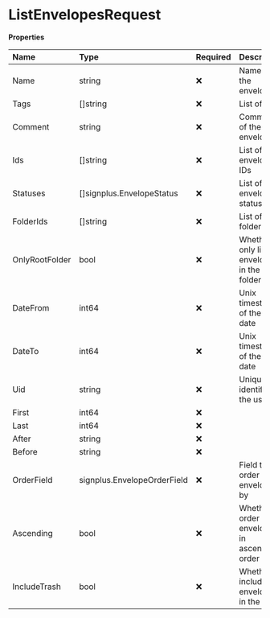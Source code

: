# ListEnvelopesRequest

**Properties**

| Name           | Type                        | Required | Description                                       |
| :------------- | :-------------------------- | :------- | :------------------------------------------------ |
| Name           | string                      | ❌       | Name of the envelope                              |
| Tags           | []string                    | ❌       | List of tags                                      |
| Comment        | string                      | ❌       | Comment of the envelope                           |
| Ids            | []string                    | ❌       | List of envelope IDs                              |
| Statuses       | []signplus.EnvelopeStatus   | ❌       | List of envelope statuses                         |
| FolderIds      | []string                    | ❌       | List of folder IDs                                |
| OnlyRootFolder | bool                        | ❌       | Whether to only list envelopes in the root folder |
| DateFrom       | int64                       | ❌       | Unix timestamp of the start date                  |
| DateTo         | int64                       | ❌       | Unix timestamp of the end date                    |
| Uid            | string                      | ❌       | Unique identifier of the user                     |
| First          | int64                       | ❌       |                                                   |
| Last           | int64                       | ❌       |                                                   |
| After          | string                      | ❌       |                                                   |
| Before         | string                      | ❌       |                                                   |
| OrderField     | signplus.EnvelopeOrderField | ❌       | Field to order envelopes by                       |
| Ascending      | bool                        | ❌       | Whether to order envelopes in ascending order     |
| IncludeTrash   | bool                        | ❌       | Whether to include envelopes in the trash         |
